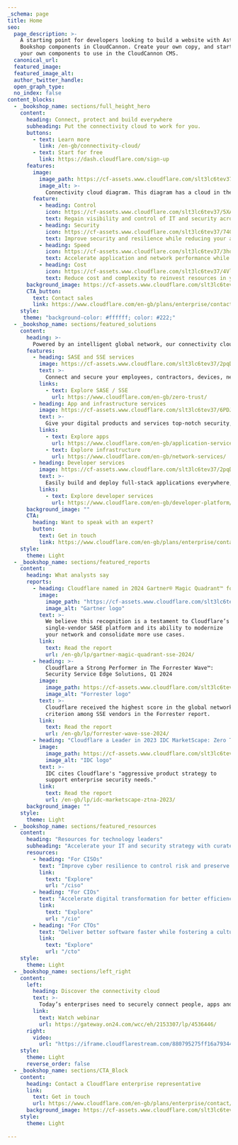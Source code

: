 ```yaml
---
_schema: page
title: Home
seo:
  page_description: >-
    A starting point for developers looking to build a website with Astro, using
    Bookshop components in CloudCannon. Create your own copy, and start creating
    your own components to use in the CloudCannon CMS.
  canonical_url:
  featured_image:
  featured_image_alt:
  author_twitter_handle:
  open_graph_type:
  no_index: false
content_blocks:
  - _bookshop_name: sections/full_height_hero
    content: 
      heading: Connect, protect and build everywhere
      subheading: Put the connectivity cloud to work for you.
      buttons: 
        - text: Learn more
          link: /en-gb/connectivity-cloud/
        - text: Start for free
          link: https://dash.cloudflare.com/sign-up
      features:
        image: 
          image_path: https://cf-assets.www.cloudflare.com/slt3lc6tev37/76x52jIsr93tqZq0h3HCFW/33a7575a9dc880e0a45c0f69fcbcfc8f/cc-diagram-orange-2024.png
          image_alt: >-
            Connectivity cloud diagram. This diagram has a cloud in the middle labeled connectivity cloud. Around the cloud is a circle with icons representing Users, Enterprise Networks, Branch Offices, Public Clouds, Public Internet, and Saas Applications. 
        feature:
          - heading: Control
            icon: https://cf-assets.www.cloudflare.com/slt3lc6tev37/5XA6P5ZUYwcjq9LZGBbAcj/1517e2b34ef3bf213fca28586ae33170/ease-of-use-toggle.svg
            text: Regain visibility and control of IT and security across on-prem, public cloud, SaaS, and the Internet
          - heading: Security
            icon: https://cf-assets.www.cloudflare.com/slt3lc6tev37/74GDwwyKnKfYYz1QQEQh1P/c7232082d74a2cb16d2197596662f593/security-shield-protection-2.svg
            text: Improve security and resilience while reducing your attack surface, vendor count, and tool sprawl
          - heading: Speed
            icon: https://cf-assets.www.cloudflare.com/slt3lc6tev37/3hozCySUonJzxSF7TBtDeF/09c3642522b5a9036c157dcab3a59b8d/performance-acceleration-bolt.svg
            text: Accelerate application and network performance while rapidly developing new applications
          - heading: Cost
            icon: https://cf-assets.www.cloudflare.com/slt3lc6tev37/4VlvhGvGbJaxjZSP9FzUxL/8c5199800e0e10bdf85f00c6b031d16c/arrow-down.svg
            text: Reduce cost and complexity to reinvest resources in your highest priorities
      background_image: https://cf-assets.www.cloudflare.com/slt3lc6tev37/1uRN3TielOR3e6aKNQKRaA/9782c19544fa2aa7677785e7dfd10018/Flare_Exploration-4.19.24.svg
      CTA_button: 
        text: Contact sales
        link: https://www.cloudflare.com/en-gb/plans/enterprise/contact/
    style: 
     theme: "background-color: #ffffff; color: #222;"
  - _bookshop_name: sections/featured_solutions 
    content:
      heading: >-
        Powered by an intelligent global network, our connectivity cloud is a unified platform that helps your business work, deliver, and innovate everywhere.
      features:
        - heading: SASE and SSE services
          image: https://cf-assets.www.cloudflare.com/slt3lc6tev37/2pqDYkVg8K6GqUXO2x7Izl/2d2a67e1288dbd9fc5eadcd48b56333f/SSE_SASE_01.svg
          text: >-
            Connect and secure your employees, contractors, devices, networks, apps, and data everywhere they live.
          links: 
            - text: Explore SASE / SSE
              url: https://www.cloudflare.com/en-gb/zero-trust/
        - heading: App and infrastructure services
          image: https://cf-assets.www.cloudflare.com/slt3lc6tev37/6PDJxm9gpmdAMR1JSTQRSl/1ad54dc5651ec6d7edd26c3785766bd5/Apps_Infrastructure.svg_01.svg
          text: >-
            Give your digital products and services top-notch security, reliability, and performance for customers everywhere.
          links: 
            - text: Explore apps
              url: https://www.cloudflare.com/en-gb/application-services/
            - text: Explore infrastructure
              url: https://www.cloudflare.com/en-gb/network-services/
        - heading: Developer services
          image: https://cf-assets.www.cloudflare.com/slt3lc6tev37/2pqDYkVg8K6GqUXO2x7Izl/2d2a67e1288dbd9fc5eadcd48b56333f/SSE_SASE_01.svg
          text: >-
            Easily build and deploy full-stack applications everywhere, thanks to integrated compute, storage, and networking.
          links: 
            - text: Explore developer services
              url: https://www.cloudflare.com/en-gb/developer-platform/
      background_image: ""
      CTA:
        heading: Want to speak with an expert?
        button: 
          text: Get in touch
          link: https://www.cloudflare.com/en-gb/plans/enterprise/contact/
    style: 
      theme: Light
  - _bookshop_name: sections/featured_reports
    content:
      heading: What analysts say
      reports:
        - heading: Cloudflare named in 2024 Gartner® Magic Quadrant™ for Security Service Edge (SSE)
          image:
            image_path: "https://cf-assets.www.cloudflare.com/slt3lc6tev37/2EpMDcOzRGz0qkeQbuOoB1/647e0c54d93967efd46237dec01b149d/gartner.svg"
            image_alt: "Gartner logo"
          text: >-
            We believe this recognition is a testament to Cloudflare’s
            single-vendor SASE platform and its ability to modernize
            your network and consolidate more use cases.
          link: 
            text: Read the report
            url: /en-gb/lp/gartner-magic-quadrant-sse-2024/
        - heading: >-
            Cloudflare a Strong Performer in The Forrester Wave™:
            Security Service Edge Solutions, Q1 2024
          image:
            image_path: https://cf-assets.www.cloudflare.com/slt3lc6tev37/1AdmvEGP1Nssxe3RI0j9Fl/d35e24c62136bae8429dfd43805ad832/forester.svg
            image_alt: "Forrester logo"
          text: >-
            Cloudflare received the highest score in the global network
            criterion among SSE vendors in the Forrester report.
          link: 
            text: Read the report
            url: /en-gb/lp/forrester-wave-sse-2024/
        - heading: "Cloudflare a Leader in 2023 IDC MarketScape: Zero Trust Network Access"
          image:
            image_path: https://cf-assets.www.cloudflare.com/slt3lc6tev37/62y2LOw1pScTM3Nyy6mM8j/e74f4d41a003a796b26dfdcd30448372/idc.svg
            image_alt: "IDC logo"
          text: >-
            IDC cites Cloudflare's "aggressive product strategy to
            support enterprise security needs."
          link: 
            text: Read the report
            url: /en-gb/lp/idc-marketscape-ztna-2023/
      background_image: ""
    style: 
      theme: Light
  - _bookshop_name: sections/featured_resources
    content:
      heading: "Resources for technology leaders"
      subheading: "Accelerate your IT and security strategy with curated insights and solutions"
      resources:
        - heading: "For CISOs"
          text: "Improve cyber resilience to control risk and preserve customer trust."
          link: 
            text: "Explore"
            url: "/ciso"
        - heading: "For CIOs"
          text: "Accelerate digital transformation for better efficiency and faster growth."
          link: 
            text: "Explore"
            url: "/cio"
        - heading: "For CTOs"
          text: "Deliver better software faster while fostering a culture of innovation."
          link: 
            text: "Explore"
            url: "/cto"
    style: 
      theme: Light 
  - _bookshop_name: sections/left_right
    content:
      left: 
        heading: Discover the connectivity cloud
        text: >-
          Today’s enterprises need to securely connect people, apps and networks everywhere. But how do you tame complexity and maintain control? Cloudflare’s connectivity cloud helps you improve security, consolidate to reduce costs, and move faster than ever.
        link: 
          text: Watch webinar
          url: https://gateway.on24.com/wcc/eh/2153307/lp/4536446/
      right:
        video: 
          url: "https://iframe.cloudflarestream.com/880795275ff16a793449c92b53bd99f2?poster=https%3A%2F%2Fcf-assets.www.cloudflare.com%2Fslt3lc6tev37%2F6MHCosN1XnOOJXTcjG2QDc%2F7fead8bb65a415e2a5dd2d7a16a62cfc%2FCCVideo_Thumbnail.svg&defaultTextTrack=en&letterboxColor=transparent&preload=metadata"
    style: 
      theme: Light
      reverse_order: false 
  - _bookshop_name: sections/CTA_Block
    content: 
      heading: Contact a Cloudflare enterprise representative
      link: 
        text: Get in touch
        url: https://www.cloudflare.com/en-gb/plans/enterprise/contact/
      background_image: https://cf-assets.www.cloudflare.com/slt3lc6tev37/6wvLylL1UDvEfh7N5WBd32/44ff9093b6aa1feb33d12d020ce756df/Generic_Orange_Background.jpeg
    style: 
      theme: Light 
    
---
```

